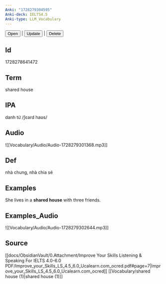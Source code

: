 ```yaml
---
Anki: "1728279304595"
Anki-deck: IELTS4.5
Anki-type: LLM_Vocabulary
---
```

<button class="anki-btn-open">Open</button> | <button class="anki-btn-update">Update</button> | <button class="anki-btn-delete">Delete</button>

## Id
1728278641472
## Term
shared house
## IPA
danh từ /ʃɛərd haʊs/
## Audio
 ![[Vocabulary/Audio/Audio-1728279301368.mp3]]
## Def
 nhà chung, nhà chia sẻ

## Examples
She lives in a **shared house** with three friends. 

## Examples_Audio
![[Vocabulary/Audio/Audio-1728279302644.mp3]]
## Source
 [[docs/ObsidianVault/0.Attachment/Improve Your Skills Listening & Speaking For IELTS 4.0-6.0 PDF/Improve_your_Skills_LS_4.5_6.0_Ucalearn.com_ocred.pdf#page=7|Improve_your_Skills_LS_4.5_6.0_Ucalearn.com_ocred]] [[Vocabulary/shared house (1)|shared house (1)]]